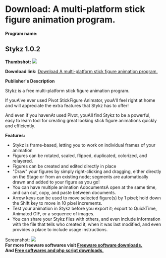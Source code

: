 # Download: A multi-platform stick figure animation program.

**Program name:**

## Stykz 1.0.2

  
**Thumbshot:** ![](http://www.freewarefiles.com/screenshot/stykz_md.jpg)   
  
**Download link:** [Download A multi-platform stick figure animation program.](http://freesoftwares.boysofts.com/Stykz_program_49993.html)  
  


**Publisher's Description**  
  


Stykz is a free multi-platform stick figure animation program. 

If youA've ever used Pivot StickFigure Animator, youA'll feel right at home and will appreciate the extra features that Stykz has to offer!

And even if you havenAt used Pivot, youAll find Stykz to be a powerful, easy to learn tool for creating great looking stick figure animations quickly and efficiently.

**Features:**

  * Stykz is frame-based, letting you to work on individual frames of your animation 
  * Figures can be rotated, scaled, flipped, duplicated, colorized, and relayered. 
  * Figures can be created and edited directly in place 
  * "Draw" your figures by simply right-clicking and dragging, either directly on the Stage or from an existing node; segments are automatically drawn and added to your figure as you go! 
  * You can have multiple animation AdocumentsA open at the same time, and can cut, copy, and paste between documents. 
  * Arrow keys can be used to move selected figure(s) by 1 pixel; hold down the Shift key to move in 10 pixel increments. 
  * Test your animation in Stykz before you export it; export to QuickTime, Animated GIF, or a sequence of images. 
  * You can share your Stykz files with others, and even include information with the file that tells who created it, when it was last modified, and even provides a place to include usage instructions. 

  
  
Screenshot: ![](http://www.freewarefiles.com/screenshot/stykz.jpg)   
**For more freeware softwares visit [Freeware software downloads.](http://freesoftwares.boysofts.com/)**   
**And [Free softwares and php script downloads.](http://www.boysofts.com/)**
